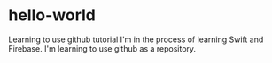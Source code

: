 # hello-world
Learning to use github tutorial
I'm in the process of learning Swift and Firebase.  I'm learning to use github as a repository.

